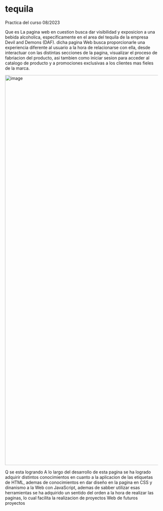 # tequila
Practica del curso 08/2023

Que es
La pagina web en cuestion busca dar visibilidad y exposicion a una bebida alcoholica, especificamente en el area del tequila de la empresa Devil and Demons (DAF). dicha pagina Web busca proporcionarle una experiencia diferente al usuario
a la hora de relacionarse con ella, desde interactuar con las distintas secciones de la pagina, visualizar el proceso de fabriacion del producto, asi tambien como iniciar sesion para acceder al catalogo de producto y a promociones 
exclusivas a los clientes mas fieles de la marca.


  <img width="1280" alt="image" src="https://github.com/c4tiruso/tequila/assets/141423358/f7aee12c-75bc-46fb-84ef-15b042b7ba73">


Q se esta logrando
A lo largo del desarrollo de esta pagina se ha logrado adquirir distintos conocimientos en cuanto a la aplicacion de las etiquetas de HTML, ademas de conocimientos en dar diseño en la pagina en CSS y dinanismo a la Web con JavaScript, 
ademas de sabber utilizar esas herramientas se ha adquirido un sentido del orden a la hora de realizar las paginas, lo cual facilita la realizacion de proyectos Web de futuros proyectos
  


